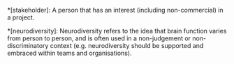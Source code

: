 *[stakeholder]: A person that has an interest (including non-commercial) in a project.

*[neurodiversity]: Neurodiversity refers to the idea that brain function varies from person to person, and is often used in a non-judgement or non-discriminatory context (e.g. neurodiversity should be supported and embraced within teams and organisations).

<!-- *[unsupervised learning]: A type of machine learning that is used to train a model to find patterns in a dataset that is typically unlabelled. It is commonly used for clustering or dimensionality reduction tasks (e.g. clustering data into groups that are not pre-specified by a user).

*[supervised learning]: A type of machine learning that is trained uasing labelled data to predict specific outcomes, including future instances where the outcome may not be known. It is commonly used for classification or regression tasks (e.g. classiying a financial transaction as 'fraudulent' or not 'fraudulent').

*[reinforcement learning]: A type of machine learning that uses an algorithmic procedure to learn an optimal policy (i.e. a set of instructions that tells an agent which actions to take given a particular state). This policy can be used to control the behaviour of software agent (e.g. in games such as Chess or Go), as well as hardware (e.g. actions undertaken by a robotic agent). -->
